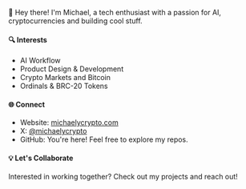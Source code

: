 👋 Hey there! I'm Michael, a tech enthusiast with a passion for AI, cryptocurrencies and building cool stuff.

#### 🔍 Interests
- AI Workflow
- Product Design & Development
- Crypto Markets and Bitcoin
- Ordinals & BRC-20 Tokens

#### 🌐 Connect

- Website: [michaelycrypto.com](https://michaelycrypto.github.io/)
- X: [@michaelycrypto](https://twitter.com/michaelycrypto)
- GitHub: You're here! Feel free to explore my repos.

#### 💡 Let's Collaborate
Interested in working together? Check out my projects and reach out!
